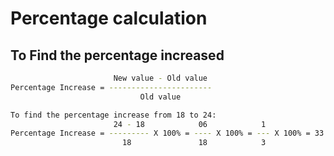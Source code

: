 # Percentage calculation

## To Find the percentage increased

```bash
                       New value - Old value
Percentage Increase = -----------------------
                             Old value

To find the percentage increase from 18 to 24:
                       24 - 18            06            1
Percentage Increase = --------- X 100% = ---- X 100% = --- X 100% = 33.3%
                         18               18            3
```
